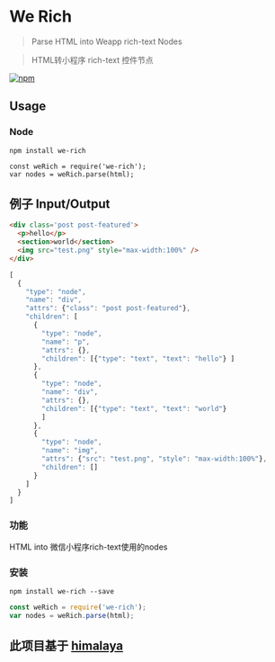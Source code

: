 # We Rich

> Parse HTML into Weapp rich-text Nodes

> HTML转小程序 rich-text 控件节点

[![npm](https://img.shields.io/npm/v/himalaya.svg)](https://www.npmjs.com/package/we-rich)

## Usage

### Node
```bash安装依赖
npm install we-rich

const weRich = require('we-rich');
var nodes = weRich.parse(html);

```
## 例子 Input/Output

```html
<div class='post post-featured'>
  <p>hello</p>
  <section>world</section>
  <img src="test.png" style="max-width:100%" />
</div>
```

```js
[
  {
    "type": "node",
    "name": "div",
    "attrs": {"class": "post post-featured"},
    "children": [
      {
        "type": "node",
        "name": "p",
        "attrs": {},
        "children": [{"type": "text", "text": "hello"} ]
      },
      {
        "type": "node",
        "name": "div",
        "attrs": {},
        "children": [{"type": "text", "text": "world"}
        ]
      },
      {
        "type": "node",
        "name": "img",
        "attrs": {"src": "test.png", "style": "max-width:100%"},
        "children": []
      }
    ]
  }
]
```


### 功能
HTML into 微信小程序rich-text使用的nodes

### 安装
```
npm install we-rich --save
```
```js
const weRich = require('we-rich');
var nodes = weRich.parse(html);
```

## 此项目基于 [himalaya](https://github.com/andrejewski/himalaya)